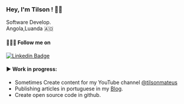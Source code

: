 ### Hey, I'm Tilson ! 👋🏾
Software Develop. <br>
Angola,Luanda 🇦🇴

#### 🚶🏾‍♂️ Follow me on 


[![Linkedin Badge](https://img.shields.io/badge/-LinkedIn-blue?style=flat-square&logo=Linkedin&logoColor=white&link=https://www.linkedin.com/in/cloudson/)](https://www.linkedin.com/in/tilsonmateus/)

#### ▶️ Work in progress:

- Sometimes Create content for my YouTube channel [@tilsonmateus](https://www.youtube.com/@tilsonmateus)
- Publishing articles in portuguese in my [Blog](http://tilsonmateus.com/blog). 
- Create open source code in github.  

